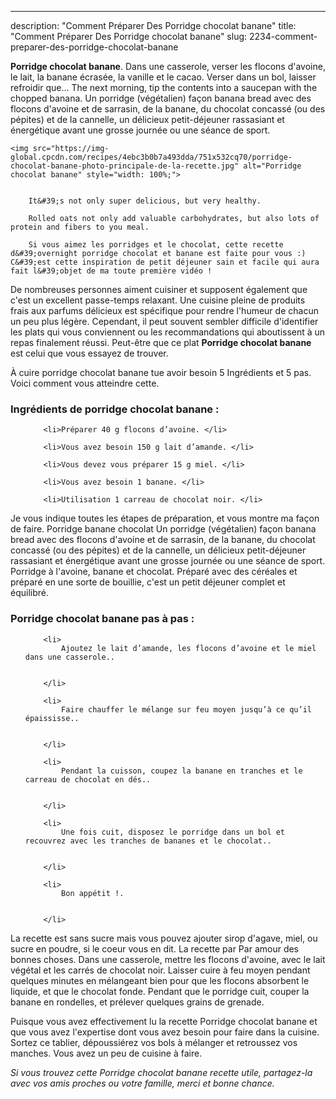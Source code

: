 ---
description: "Comment Préparer Des Porridge chocolat banane"
title: "Comment Préparer Des Porridge chocolat banane"
slug: 2234-comment-preparer-des-porridge-chocolat-banane

<p>
	<strong>Porridge chocolat banane</strong>. 
	Dans une casserole, verser les flocons d&#39;avoine, le lait, la banane écrasée, la vanille et le cacao. Verser dans un bol, laisser refroidir que… The next morning, tip the contents into a saucepan with the chopped banana. Un porridge (végétalien) façon banana bread avec des flocons d&#39;avoine et de sarrasin, de la banane, du chocolat concassé (ou des pépites) et de la cannelle, un délicieux petit-déjeuner rassasiant et énergétique avant une grosse journée ou une séance de sport.
</p>
<p>
	
	<img src="https://img-global.cpcdn.com/recipes/4ebc3b0b7a493dda/751x532cq70/porridge-chocolat-banane-photo-principale-de-la-recette.jpg" alt="Porridge chocolat banane" style="width: 100%;">
	
	
		It&#39;s not only super delicious, but very healthy.
	
		Rolled oats not only add valuable carbohydrates, but also lots of protein and fibers to you meal.
	
		Si vous aimez les porridges et le chocolat, cette recette d&#39;overnight porridge chocolat et banane est faite pour vous :) C&#39;est cette inspiration de petit déjeuner sain et facile qui aura fait l&#39;objet de ma toute première vidéo !
	
</p>

De nombreuses personnes aiment cuisiner et supposent également que c'est un excellent passe-temps relaxant. Une cuisine pleine de produits frais aux parfums délicieux est spécifique pour rendre l'humeur de chacun un peu plus légère. Cependant, il peut souvent sembler difficile d'identifier les plats qui vous conviennent ou les recommandations qui aboutissent à un repas finalement réussi. Peut-être que ce plat <strong> Porridge chocolat banane </strong> est celui que vous essayez de trouver.

<!--inarticleads1-->

À cuire porridge chocolat banane tue avoir besoin 5 Ingrédients et 5 pas. Voici comment vous atteindre cette.

<h3>Ingrédients de porridge chocolat banane :</h3>

<ol>
	
		<li>Préparer 40 g flocons d’avoine. </li>
	
		<li>Vous avez besoin 150 g lait d’amande. </li>
	
		<li>Vous devez vous préparer 15 g miel. </li>
	
		<li>Vous avez besoin 1 banane. </li>
	
		<li>Utilisation 1 carreau de chocolat noir. </li>
	
</ol>

Je vous indique toutes les étapes de préparation, et vous montre ma façon de faire. Porridge banane chocolat Un porridge (végétalien) façon banana bread avec des flocons d&#39;avoine et de sarrasin, de la banane, du chocolat concassé (ou des pépites) et de la cannelle, un délicieux petit-déjeuner rassasiant et énergétique avant une grosse journée ou une séance de sport. Porridge à l&#39;avoine, banane et chocolat. Préparé avec des céréales et préparé en une sorte de bouillie, c&#39;est un petit déjeuner complet et équilibré. 

<!--inarticleads2-->

<h3>Porridge chocolat banane pas à pas :</h3>

<ol>
	
		<li>
			Ajoutez le lait d’amande, les flocons d’avoine et le miel dans une casserole..
			
			
		</li>
	
		<li>
			Faire chauffer le mélange sur feu moyen jusqu’à ce qu’il épaississe..
			
			
		</li>
	
		<li>
			Pendant la cuisson, coupez la banane en tranches et le carreau de chocolat en dés..
			
			
		</li>
	
		<li>
			Une fois cuit, disposez le porridge dans un bol et recouvrez avec les tranches de bananes et le chocolat..
			
			
		</li>
	
		<li>
			Bon appétit !.
			
			
		</li>
	
</ol>

La recette est sans sucre mais vous pouvez ajouter sirop d&#39;agave, miel, ou sucre en poudre, si le coeur vous en dit. La recette par Par amour des bonnes choses. Dans une casserole, mettre les flocons d&#39;avoine, avec le lait végétal et les carrés de chocolat noir. Laisser cuire à feu moyen pendant quelques minutes en mélangeant bien pour que les flocons absorbent le liquide, et que le chocolat fonde. Pendant que le porridge cuit, couper la banane en rondelles, et prélever quelques grains de grenade. 

<!--inarticleads1-->

<p>
Puisque vous avez effectivement lu la recette Porridge chocolat banane et que vous avez l'expertise dont vous avez besoin pour faire dans la cuisine. Sortez ce tablier, dépoussiérez vos bols à mélanger et retroussez vos manches. Vous avez un peu de cuisine à faire.
</p>

<p>
<i>Si vous trouvez cette Porridge chocolat banane recette utile, partagez-la avec vos amis proches ou votre famille, merci et bonne chance.</i>
</p>
